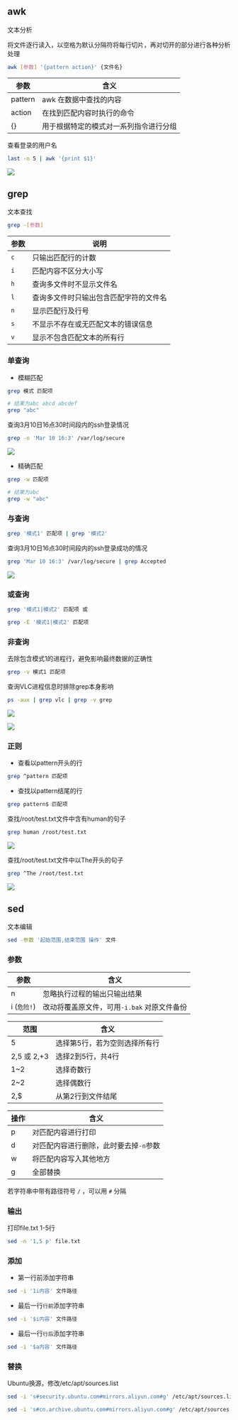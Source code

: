 <!--
 * @Description: 
 * @Version: 1.0
 * @Author: DaLao
 * @Email: dalao_li@163.com
 * @Date: 2021-03-10 11:23:08
 * @LastEditors: DaLao
 * @LastEditTime: 2022-02-20 14:26:18
-->


## awk

文本分析

将文件逐行读入，以空格为默认分隔符将每行切片，再对切开的部分进行各种分析处理

```sh
awk [参数] '{pattern action}' {文件名}
```

| 参数    | 含义                                   |
| ------- | -------------------------------------- |
| pattern | awk 在数据中查找的内容                 |
| action  | 在找到匹配内容时执行的命令             |
| {}      | 用于根据特定的模式对一系列指令进行分组 |

查看登录的用户名
```sh
last -n 5 | awk '{print $1}'
```

![](https://cdn.hurra.ltd/img/20220109114810.png)


## grep

文本查找

```sh
grep -[参数]
```

| 参数 | 说明                                   |
| ---- | -------------------------------------- |
| `c`  | 只输出匹配行的计数                     |
| `i`  | 匹配内容不区分大小写                   |
| `h`  | 查询多文件时不显示文件名               |
| `l`  | 查询多文件时只输出包含匹配字符的文件名 |
| `n`  | 显示匹配行及行号                       |
| `s`  | 不显示不存在或无匹配文本的错误信息     |
| `v`  | 显示不包含匹配文本的所有行             |


### 单查询

- 模糊匹配

```sh
grep 模式 匹配项
```

```sh
# 结果为abc abcd abcdef
grep "abc"
```

查询3月10日16点30时间段内的ssh登录情况

```sh 
grep -n 'Mar 10 16:3' /var/log/secure
```
![](https://cdn.hurra.ltd/img/20210310173920.png)

- 精确匹配

```sh
grep -w 匹配项
```

```sh
# 结果为abc
grep -w "abc"
```

###  与查询

```sh
grep '模式1' 匹配项 | grep '模式2'
```

查询3月10日16点30时间段内的ssh登录成功的情况

```sh
grep 'Mar 10 16:3' /var/log/secure | grep Accepted
```

![](https://cdn.hurra.ltd/img/20210310175209.png)


### 或查询

```sh
grep '模式1|模式2' 匹配项 或 

grep -E '模式1|模式2' 匹配项
```

### 非查询

去除包含模式1的进程行，避免影响最终数据的正确性

```sh
grep -v 模式1 匹配项
```


查询VLC进程信息时排除grep本身影响
  
```sh
ps -aux | grep vlc | grep -v grep
```
![](https://cdn.hurra.ltd/img/20220102211819.png)

![](https://cdn.hurra.ltd/img/20220102211849.png)


### 正则

- 查看以pattern开头的行

```sh
grep ^pattern 匹配项
```

- 查找以pattern结尾的行

```sh
grep pattern$ 匹配项
```

查找/root/test.txt文件中含有human的句子
  
```sh
grep human /root/test.txt
```

![](https://cdn.hurra.ltd/img/20210310151418.png)

查找/root/test.txt文件中以The开头的句子

```sh
grep ^The /root/test.txt
```
![](https://cdn.hurra.ltd/img/20210310151535.png)


## sed

文本编辑

```sh
sed -参数 '起始范围,结束范围 操作' 文件
```


### 参数

| 参数         | 含义                                        |
| ------------ | ------------------------------------------- |
| n            | 忽略执行过程的输出只输出结果                |
| i  (`危险!`) | 改动将覆盖原文件，可用`-i.bak` 对原文件备份 |


| 范围        | 含义                          |
| ----------- | ----------------------------- |
| 5           | 选择第5行，若为空则选择所有行 |
| 2,5 或 2,+3 | 选择2到5行，共4行             |
| 1~2         | 选择奇数行                    |
| 2~2         | 选择偶数行                    |
| 2,$         | 从第2行到文件结尾             |

| 操作 | 含义                                   |
| ---- | -------------------------------------- |
| p    | 对匹配内容进行打印                     |
| d    | 对匹配内容进行删除，此时要去掉`-n`参数 |
| w    | 将匹配内容写入其他地方                 |
| g    | 全部替换                               |

若字符串中带有路径符号 `/` ，可以用 `#` 分隔


### 输出

打印file.txt 1-5行
  
```sh
sed -n '1,5 p' file.txt
```


### 添加

- 第一行前添加字符串

```sh
sed -i '1i内容' 文件路径
```

- 最后一行`行前`添加字符串

```sh
sed -i '$i内容' 文件路径
```

- 最后一行`行后`添加字符串

```sh
sed -i '$a内容' 文件路径
```

### 替换

Ubuntu换源，修改/etc/apt/sources.list

```sh
sed -i 's#security.ubuntu.com#mirrors.aliyun.com#g' /etc/apt/sources.list

sed -i 's#cn.archive.ubuntu.com#mirrors.aliyun.com#g' /etc/apt/sources.list
```
